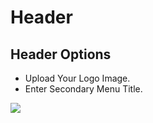 # Header

## Header Options

* Upload Your Logo Image.
* Enter Secondary Menu Title.

![](http://transvelo.github.io/docs/playhouse/images/theme-options-header.png)
